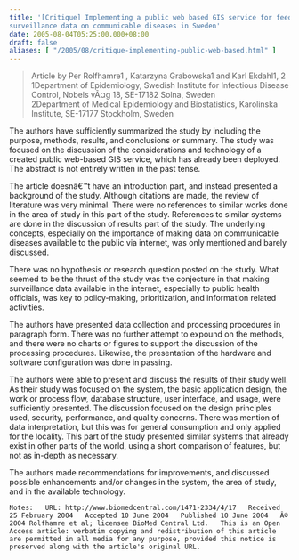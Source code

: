```yaml
---
title: '[Critique] Implementing a public web based GIS service for feedback of
surveillance data on communicable diseases in Sweden'
date: 2005-08-04T05:25:00.000+08:00
draft: false
aliases: [ "/2005/08/critique-implementing-public-web-based.html" ]
---
```


> Article by Per Rolfhamre1 , Katarzyna Grabowska1 and Karl Ekdahl1, 2  
> 1Department of Epidemiology, Swedish Institute for Infectious Disease Control, Nobels vÃ¤g 18, SE-17182 Solna, Sweden  
> 2Department of Medical Epidemiology and Biostatistics, Karolinska Institute, SE-17177 Stockholm, Sweden

The authors have sufficiently summarized the study by including the purpose, methods, results, and conclusions or summary. The study was focused on the discussion of the considerations and technology of a created public web-based GIS service, which has already been deployed. The abstract is not entirely written in the past tense.

The article doesnâ€™t have an introduction part, and instead presented a background of the study. Although citations are made, the review of literature was very minimal. There were no references to similar works done in the area of study in this part of the study. References to similar systems are done in the discussion of results part of the study. The underlying concepts, especially on the importance of making data on communicable diseases available to the public via internet, was only mentioned and barely discussed.

There was no hypothesis or research question posted on the study. What seemed to be the thrust of the study was the conjecture in that making surveillance data available in the internet, especially to public health officials, was key to policy-making, prioritization, and information related activities.

The authors have presented data collection and processing procedures in paragraph form. There was no further attempt to expound on the methods, and there were no charts or figures to support the discussion of the processing procedures. Likewise, the presentation of the hardware and software configuration was done in passing.

The authors were able to present and discuss the results of their study well. As their study was focused on the system, the basic application design, the work or process flow, database structure, user interface, and usage, were sufficiently presented. The discussion focused on the design principles used, security, performance, and quality concerns. There was mention of data interpretation, but this was for general consumption and only applied for the locality. This part of the study presented similar systems that already exist in other parts of the world, using a short comparison of features, but not as in-depth as necessary.

The authors made recommendations for improvements, and discussed possible enhancements and/or changes in the system, the area of study, and in the available technology.

`Notes:  
URL: http://www.biomedcentral.com/1471-2334/4/17  
Received 25 February 2004  
Accepted 10 June 2004  
Published 10 June 2004  
Â© 2004 Rolfhamre et al; licensee BioMed Central Ltd.  
This is an Open Access article: verbatim copying and redistribution of this article are permitted in all media for any purpose, provided this notice is preserved along with the article's original URL.  
`